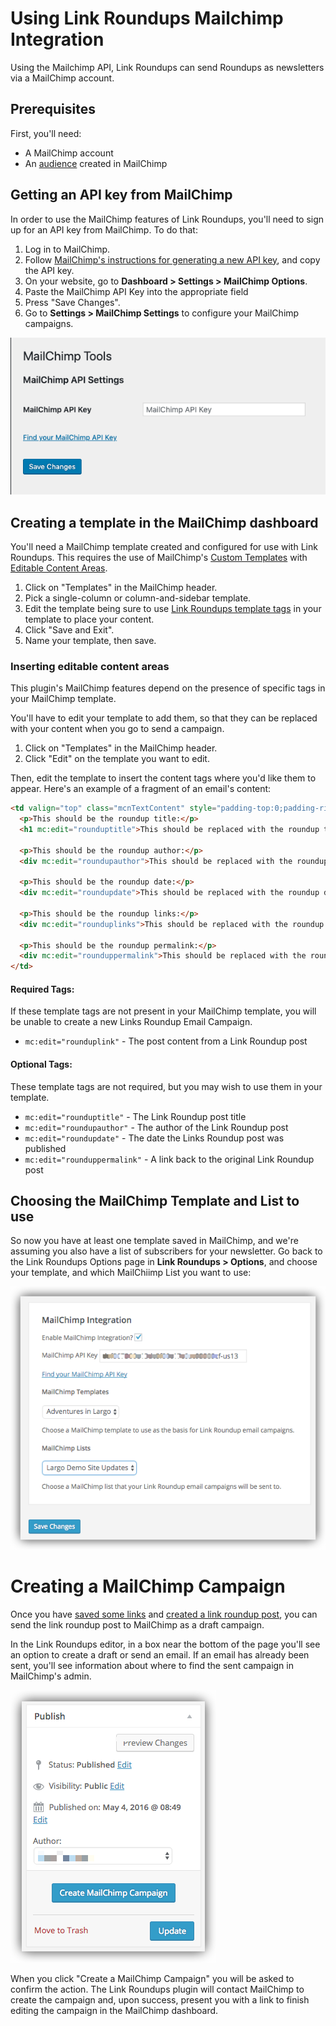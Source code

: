 # Using Link Roundups Mailchimp Integration

Using the Mailchimp API, Link Roundups can send Roundups as newsletters via a MailChimp account.

## Prerequisites

First, you'll need:

- A MailChimp account
- An [audience](https://mailchimp.com/help/create-audience/) created in MailChimp

## Getting an API key from MailChimp

In order to use the MailChimp features of Link Roundups, you'll need to sign up for an API key from MailChimp. To do that:

1. Log in to MailChimp.
2. Follow [MailChimp's instructions for generating a new API key](https://mailchimp.com/help/about-api-keys/), and copy the API key.
3. On your website, go to **Dashboard > Settings > MailChimp Options**.
4. Paste the MailChimp API Key into the appropriate field
5. Press "Save Changes".
6. Go to **Settings > MailChimp Settings** to configure your MailChimp campaigns.

![Link Roundups MailChimp API settings](./img/link-roundups-mailchimp-integration.png)

## Creating a template in the MailChimp dashboard

You'll need a MailChimp template created and configured for use with Link Roundups. This requires the use of MailChimp's [Custom Templates](https://mailchimp.com/help/import-a-custom-html-template/) with [Editable Content Areas](https://mailchimp.com/help/create-editable-content-areas-with-mailchimps-template-language/).

1. Click on "Templates" in the MailChimp header.
2. Pick a single-column or column-and-sidebar template.
3. Edit the template being sure to use [Link Roundups template tags](#inserting-template-tags) in your template to place your content.
4. Click "Save and Exit".
5. Name your template, then save.

### Inserting editable content areas

This plugin's MailChimp features depend on the presence of specific tags in your MailChimp template.

You'll have to edit your template to add them, so that they can be replaced with your content when you go to send a campaign.

1. Click on "Templates" in the MailChimp header.
2. Click "Edit" on the template you want to edit.

Then, edit the template to insert the content tags where you'd like them to appear. Here's an example of a fragment of an email's content:

```html
<td valign="top" class="mcnTextContent" style="padding-top:0;padding-right:18px;padding-bottom:9px;padding-left:18px;">
  <p>This should be the roundup title:</p>
  <h1 mc:edit="rounduptitle">This should be replaced with the roundup title</h1>

  <p>This should be the roundup author:</p>
  <div mc:edit="roundupauthor">This should be replaced with the roundup author</div>

  <p>This should be the roundup date:</p>
  <div mc:edit="roundupdate">This should be replaced with the roundup date</div>

  <p>This should be the roundup links:</p>
  <div mc:edit="rounduplinks">This should be replaced with the roundup links</div>

  <p>This should be the roundup permalink:</p>
  <div mc:edit="rounduppermalink">This should be replaced with the roundup permalink</div>
</td>
```

#### Required Tags:

If these template tags are not present in your MailChimp template, you will be unable to create a new Links Roundup Email Campaign.

- `mc:edit="rounduplink"` - The post content from a Link Roundup post

#### Optional Tags:

These template tags are not required, but you may wish to use them in your template.

- `mc:edit="rounduptitle"` - The Link Roundup post title
- `mc:edit="roundupauthor"` - The author of the Link Roundup post
- `mc:edit="roundupdate"` - The date the Links Roundup post was published
- `mc:edit="rounduppermalink"` - A link back to the original Link Roundup post

## Choosing the MailChimp Template and List to use

So now you have at least one template saved in MailChimp, and we're assuming you also have a list of subscribers for your newsletter. Go back to the Link Roundups Options page in **Link Roundups > Options**, and choose your template, and which MailChiimp List you want to use:

![Link Roundups MailChimp API settings](./img/link-roundups-options-mailchimp-2.png)

# Creating a MailChimp Campaign

Once you have [saved some links](saving-links.md) and [created a link roundup post](link-roundups.md), you can send the link roundup post to MailChimp as a draft campaign.

In the Link Roundups editor, in a box near the bottom of the page you'll see an option to create a draft or send an email. If an email has already been sent, you'll see information about where to find the sent campaign in MailChimp's admin.

![Create MailChimp Campaign button in the post editor](./img/link-roundup-mailchimp-button.png)

When you click "Create a MailChimp Campaign" you will be asked to confirm the action. The Link Roundups plugin will contact MailChimp to create the campaign and, upon success, present you with a link to finish editing the campaign in the MailChimp dashboard.
